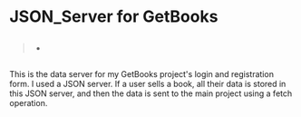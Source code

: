 # JSON_Server for GetBooks

> - ## 
This is the data server for my GetBooks project's login and registration form. I used a JSON server. If a user sells a book, all their data is stored in this JSON server, and then the data is sent to the main project using a fetch operation.



